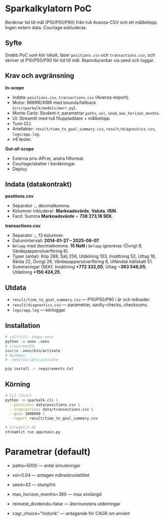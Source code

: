 # Sparkalkylatorn PoC

Beräknar tid till mål (P10/P50/P90) från två Avanza-CSV och ett målbelopp. Ingen extern data. Courtage exkluderas.

## Syfte
Snabb PoC som kör lokalt, läser `positions.csv` och `transactions.csv`, och skriver ut P10/P50/P90 för tid till mål. Reproducerbar via seed och loggar.

## Krav och avgränsning
**In-scope**
- Indata: `positions.csv`, `transactions.csv` (Avanza-export).
- Motor: MWRR/XIRR med bounds/fallback (`src/sparkalk/models/mwrr.py`).
- Monte Carlo: Student-t; parametrar `paths`, `vol`, `seed`, `max_horizon_months`.
- UI: Streamlit med två filuppladdare + målbelopp.
- Tunn CLI.
- Artefakter: `result/time_to_goal_summary.csv`, `result/diagnostics.csv`, `logs/app.log`.
- ≥6 tester.

**Out-of-scope**
- Externa pris-API:er, andra filformat.
- Courtage/skatter i beräkningar.
- Deploy.

## Indata (datakontrakt)
**positions.csv**
- Separator `;`, decimalkomma.
- Kolumner inkluderar: **Marknadsvärde**, **Valuta**, **ISIN**.
- Facit: Summa **Marknadsvärde** = **738 273,18 SEK**.

**transactions.csv**
- Separator `;`, 13 kolumner.
- Datumintervall: **2014-01-27 – 2025-08-07**.
- `Belopp` med decimalkomma. **15 NaN** i `Belopp` ignoreras (Övrigt 9, Värdepappersöverföring 6).
- Typer (antal): Köp 288, Sälj 256, Utdelning 103, Insättning 52, Uttag 18, Ränta 22, Övrigt 26, Värdepappersöverföring 6, Utländsk källskatt 51.
- Summeringar (SEK): Insättning **+772 332,05**; Uttag **−363 546,05**; Utdelning **+150 424,25**.

## Utdata
- `result/time_to_goal_summary.csv` — P10/P50/P90 i år och månader.
- `result/diagnostics.csv` — parametrar, sanity-checks, checksums.
- `logs/app.log` — körloggar.

## Installation
```bash
# valfritt: skapa venv
python -m venv .venv
# Linux/macOS:
source .venv/bin/activate
# Windows:
# .venv\Scripts\activate

pip install -r requirements.txt
```

## Körning
```bash
# CLI (tunn)
python -m sparkalk.cli \
  --positions data/positions.csv \
  --transactions data/transactions.csv \
  --goal 1000000 \
  --report result/time_to_goal_summary.csv

# Streamlit-UI
streamlit run app/main.py
```

# Parametrar (default)

- paths=5000 — antal simuleringar

- vol=0.04 — antagen månadsvolatilitet

- seed=42 — slumpfrö

- max_horizon_months=360 — max simlängd

- reinvest_dividends=false — återinvestera utdelningar

- cagr_choice="historik" — antagande för CAGR om använt